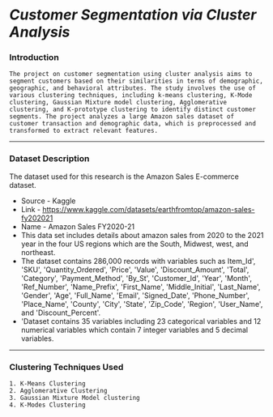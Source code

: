 # *Customer Segmentation via Cluster Analysis*

### Introduction

    The project on customer segmentation using cluster analysis aims to segment customers based on their similarities in terms of demographic, geographic, and behavioral attributes. The study involves the use of various clustering techniques, including k-means clustering, K-Mode clustering, Gaussian Mixture model clustering, Agglomerative clustering, and K-prototype clustering to identify distinct customer segments. The project analyzes a large Amazon sales dataset of customer transaction and demographic data, which is preprocessed and transformed to extract relevant features.
---
### Dataset Description 
The dataset used for this research is the Amazon Sales E-commerce dataset.
- Source - Kaggle
- Link - https://www.kaggle.com/datasets/earthfromtop/amazon-sales-fy202021
- Name - Amazon Sales FY2020-21
- This data set includes details about amazon sales from 2020 to the 2021 year in the four US regions which are the South, Midwest, west, and northeast.
- The dataset contains 286,000 records with variables such as Item_Id', 'SKU', 'Quantity_Ordered', 'Price', 'Value', 'Discount_Amount', 'Total', 'Category', 'Payment_Method', 'By_St', 'Customer_Id', 'Year', 'Month', 'Ref_Number', 'Name_Prefix', 'First_Name', 'Middle_Initial', 'Last_Name', 'Gender', 'Age', 'Full_Name', 'Email', 'Signed_Date', 'Phone_Number', 'Place_Name', 'County', 'City', 'State', 'Zip_Code', 'Region', 'User_Name', and 'Discount_Percent'.
- 'Dataset contains 35 variables including 23 categorical variables and 12 numerical variables which contain 7 integer variables and 5 decimal variables.
---
### Clustering Techniques Used
    1. K-Means Clustering
    2. Agglomerative Clustering
    3. Gaussian Mixture Model clustering
    4. K-Modes Clustering